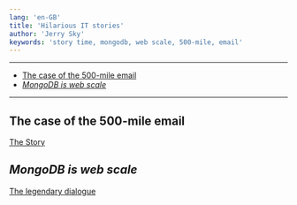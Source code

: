 ```yaml
---
lang: 'en-GB'
title: 'Hilarious IT stories'
author: 'Jerry Sky'
keywords: 'story time, mongodb, web scale, 500-mile, email'
---
```


---

- [The case of the 500-mile email](#the-case-of-the-500-mile-email)
- [*MongoDB is web scale*](#mongodb-is-web-scale)

---

## The case of the 500-mile email

[The Story](http://www.ibiblio.org/harris/500milemail.html?utm_source=Iterable&utm_medium=email&utm_campaign=the_overflow_newsletter&utm_content=02-03-20)

## *MongoDB is web scale*

[The legendary dialogue](http://mongodb-is-web-scale.com/)
